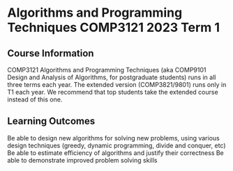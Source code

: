 # Algorithms and Programming Techniques COMP3121 2023 Term 1

## Course Information

COMP3121 Algorithms and Programming Techniques (aka COMP9101 Design and Analysis of Algorithms, for postgraduate students) runs in all three terms each year. The extended version (COMP3821/9801) runs only in T1 each year. We recommend that top students take the extended course instead of this one.

## Learning Outcomes

Be able to design new algorithms for solving new problems, using various design techniques (greedy, dynamic programming, divide and conquer, etc)
Be able to estimate efficiency of algorithms and justify their correctness
Be able to demonstrate improved problem solving skills
